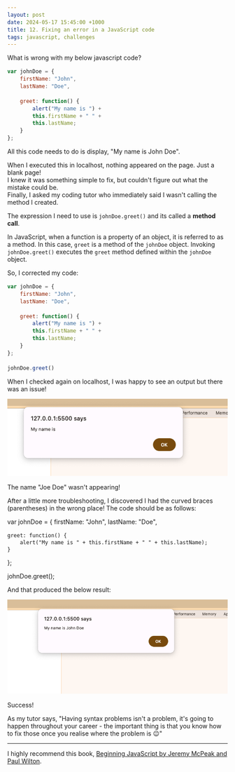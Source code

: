 ```yaml
---
layout: post
date: 2024-05-17 15:45:00 +1000
title: 12. Fixing an error in a JavaScript code
tags: javascript, challenges
---
```

What is wrong with my below javascript code?

```javascript
var johnDoe = {
    firstName: "John",
    lastName: "Doe",

    greet: function() {
        alert("My name is ") +
        this.firstName + " " +
        this.lastName;
    }
};

```

All this code needs to do is display, "My name is John Doe".

When I executed this in localhost, nothing appeared on the page. Just a blank page!  
I knew it was something simple to fix, but couldn't figure out what the mistake could be.   
Finally, I asked my coding tutor who immediately said I wasn't calling the method I created.

The expression I need to use is `johnDoe.greet()` and its called a **method call**. 

In JavaScript, when a function is a property of an object, it is referred to as a method. 
In this case, `greet` is a method of the `johnDoe` object. Invoking `johnDoe.greet()` executes the `greet` method defined within the `johnDoe` object.

So, I corrected my code:

```javascript
var johnDoe = {
    firstName: "John",
    lastName: "Doe",

    greet: function() {
        alert("My name is ") +
        this.firstName + " " +
        this.lastName;
    }
};

johnDoe.greet()
```  

When I checked again on localhost, I was happy to see an output but there was an issue!  

![Localhost screenshot](/images/name-localhost-issue.png)

The name "Joe Doe" wasn't appearing!  

After a little more troubleshooting, I discovered I had the curved braces (parentheses) in the wrong place! The code should be as follows:  


var johnDoe = {
    firstName: "John",
    lastName: "Doe",

    greet: function() {
        alert("My name is " + this.firstName + " " + this.lastName);
    }
};

johnDoe.greet();

And that produced the below result:  

![Localhost screenshot](/images/correct-display-name.png)  

Success!

As my tutor says, "Having syntax problems isn't a problem, it's going to happen throughout your career - 
the important thing is that you know how to fix those once you realise where the problem is 😉"

---
I highly recommend this book, [Beginning JavaScript by Jeremy McPeak and Paul Wilton](https://amzn.to/3QQnJDb).
